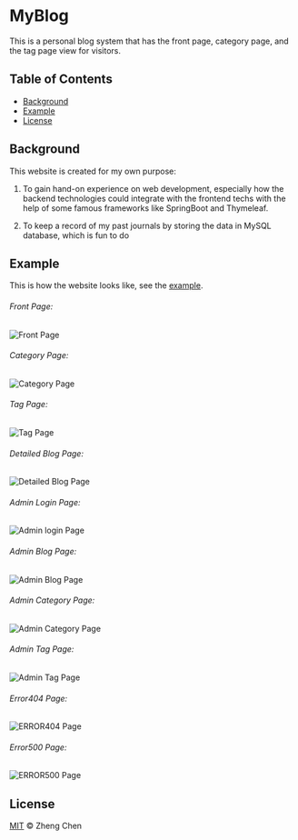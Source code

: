 # MyBlog
This is a personal blog system that has the front page, category page, and the tag page view for visitors.

## Table of Contents

- [Background](#background)
- [Example](#example)
- [License](#license)

## Background
This website is created for my own purpose:
1. To gain hand-on experience on web development, especially how the backend technologies could integrate with the frontend techs with
   the help of some famous frameworks like SpringBoot and Thymeleaf.
   
2. To keep a record of my past journals by storing the data in MySQL database, which is fun to do


## Example

This is how the website looks like, see the [example](example/).
###### Front Page:
![Front Page](https://github.com/zhengc/MyBlog/blob/main/doc/Index.png)

###### Category Page:
![Category Page](https://github.com/zhengc/MyBlog/blob/main/doc/Categories.png)

###### Tag Page:
![Tag Page](https://github.com/zhengc/MyBlog/blob/main/doc/tags.png)

###### Detailed Blog Page:
![Detailed Blog Page](https://github.com/zhengc/MyBlog/blob/main/doc/DetailPage.png)

###### Admin Login Page:
![Admin login Page](https://github.com/zhengc/MyBlog/blob/main/doc/Admin_login.png)

###### Admin Blog Page:
![Admin Blog Page](https://github.com/zhengc/MyBlog/blob/main/doc/Admin_blog.png)

###### Admin Category Page:
![Admin Category Page](https://github.com/zhengc/MyBlog/blob/main/doc/Admin_category.png)

###### Admin Tag Page:
![Admin Tag Page](https://github.com/zhengc/MyBlog/blob/main/doc/Admin_tag.png)

###### Error404 Page:
![ERROR404 Page](https://github.com/zhengc/MyBlog-backend/blob/main/doc/Error404.png)

###### Error500 Page:
![ERROR500 Page](https://github.com/zhengc/MyBlog-backend/blob/main/doc/Error500.png)

## License

[MIT](LICENSE) © Zheng Chen
